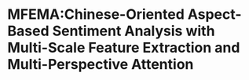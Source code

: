 # MFEMA:Chinese-Oriented Aspect-Based Sentiment Analysis with Multi-Scale Feature Extraction and Multi-Perspective Attention
